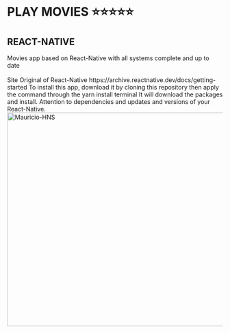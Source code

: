 <h1>PLAY MOVIES ⭐⭐⭐⭐⭐</h1>
<h2>REACT-NATIVE</h2>
Movies app based on React-Native with all systems complete and up to date
<br></br>
Site Original of React-Native https://archive.reactnative.dev/docs/getting-started
To install this app, download it by cloning this repository then apply the command through the yarn install terminal
It will download the packages and install.
Attention to dependencies and updates and versions of your React-Native.
<div a href="https://qgdocelular.com/wp-content/uploads/2021/06/5d13897f-20b4-4889-989e-943068bdfdbb_moca-assistindo-tv-no-celular.jpg" 
      href="estilo.css"></a> 
</div>
 <a href="default.asp">
<img src="https://qgdocelular.com/wp-content/uploads/2021/06/5d13897f-20b4-4889-989e-943068bdfdbb_moca-assistindo-tv-no-celular.jpg" 
     alt="Mauricio-HNS" style="width:1500px;height:500px;">
</a> 
